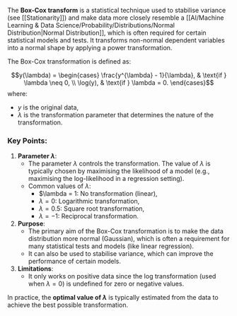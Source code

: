 The **Box-Cox transform** is a statistical technique used to stabilise variance (see [[Stationarity]]) and make data more closely resemble a [[AI/Machine Learning & Data Science/Probability/Distributions/Normal Distribution|Normal Distribution]], which is often required for certain statistical models and tests. It transforms non-normal dependent variables into a normal shape by applying a power transformation.

The Box-Cox transformation is defined as:

$$y(\lambda) = \begin{cases} \frac{y^{\lambda} - 1}{\lambda}, & \text{if } \lambda \neq 0, \\ \log(y), & \text{if } \lambda = 0. \end{cases}​$$
where:
- $y$ is the original data,
- $\lambda$ is the transformation parameter that determines the nature of the transformation.

### Key Points:
1. **Parameter $\lambda$**:
    - The parameter $\lambda$ controls the transformation. The value of $\lambda$ is typically chosen by maximising the likelihood of a model (e.g., maximising the log-likelihood in a regression setting).
    - Common values of $\lambda$:
        - $\lambda = 1: No transformation (linear),
        - $\lambda = 0$: Logarithmic transformation,
        - $\lambda = 0.5$: Square root transformation,
        - $\lambda = -1$: Reciprocal transformation.
2. **Purpose**:
    - The primary aim of the Box-Cox transformation is to make the data distribution more normal (Gaussian), which is often a requirement for many statistical tests and models (like linear regression).
    - It can also be used to stabilise variance, which can improve the performance of certain models.
3. **Limitations**:
    - It only works on positive data since the log transformation (used when $\lambda = 0$) is undefined for zero or negative values.

In practice, the **optimal value of $\lambda$** is typically estimated from the data to achieve the best possible transformation.